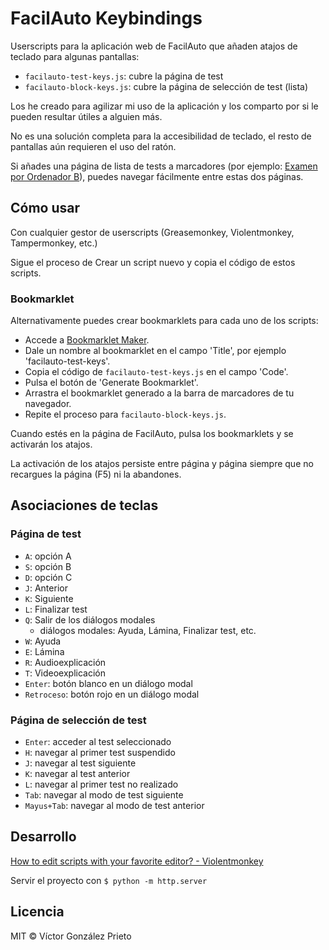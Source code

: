 # FacilAuto Keybindings

Userscripts para la aplicación web de FacilAuto que añaden atajos de teclado para algunas pantallas:

- `facilauto-test-keys.js`: cubre la página de test
- `facilauto-block-keys.js`: cubre la página de selección de test (lista)

Los he creado para agilizar mi uso de la aplicación y los comparto por si le pueden resultar útiles a alguien más.

No es una solución completa para la accesibilidad de teclado, el resto de pantallas aún requieren el uso del ratón.

Si añades una página de lista de tests a marcadores (por ejemplo: [Examen por Ordenador B](https://alumno.examentrafico.com/#/test/block/test/exam/174/0)), puedes navegar fácilmente entre estas dos páginas.

## Cómo usar

Con cualquier gestor de userscripts (Greasemonkey, Violentmonkey, Tampermonkey, etc.)

Sigue el proceso de Crear un script nuevo y copia el código de estos scripts.

### Bookmarklet

Alternativamente puedes crear bookmarklets para cada uno de los scripts:

- Accede a [Bookmarklet Maker](https://caiorss.github.io/bookmarklet-maker/).
- Dale un nombre al bookmarklet en el campo 'Title', por ejemplo 'facilauto-test-keys'.
- Copia el código de `facilauto-test-keys.js` en el campo 'Code'.
- Pulsa el botón de 'Generate Bookmarklet'.
- Arrastra el bookmarklet generado a la barra de marcadores de tu navegador.
- Repite el proceso para `facilauto-block-keys.js`.

Cuando estés en la página de FacilAuto, pulsa los bookmarklets y se activarán los atajos.

La activación de los atajos persiste entre página y página siempre que no recargues la página (F5) ni la abandones.

## Asociaciones de teclas

### Página de test

- `A`: opción A
- `S`: opción B
- `D`: opción C
- `J`: Anterior
- `K`: Siguiente
- `L`: Finalizar test
- `Q`: Salir de los diálogos modales
  - diálogos modales: Ayuda, Lámina, Finalizar test, etc.
- `W`: Ayuda
- `E`: Lámina
- `R`: Audioexplicación
- `T`: Videoexplicación
- `Enter`: botón blanco en un diálogo modal
- `Retroceso`: botón rojo en un diálogo modal

### Página de selección de test

- `Enter`: acceder al test seleccionado
- `H`: navegar al primer test suspendido
- `J`: navegar al test siguiente
- `K`: navegar al test anterior
- `L`: navegar al primer test no realizado
- `Tab`: navegar al modo de test siguiente
- `Mayus+Tab`: navegar al modo de test anterior

## Desarrollo

[How to edit scripts with your favorite editor? - Violentmonkey](https://violentmonkey.github.io/posts/how-to-edit-scripts-with-your-favorite-editor/)

Servir el proyecto con `$ python -m http.server`

## Licencia

MIT © Víctor González Prieto
